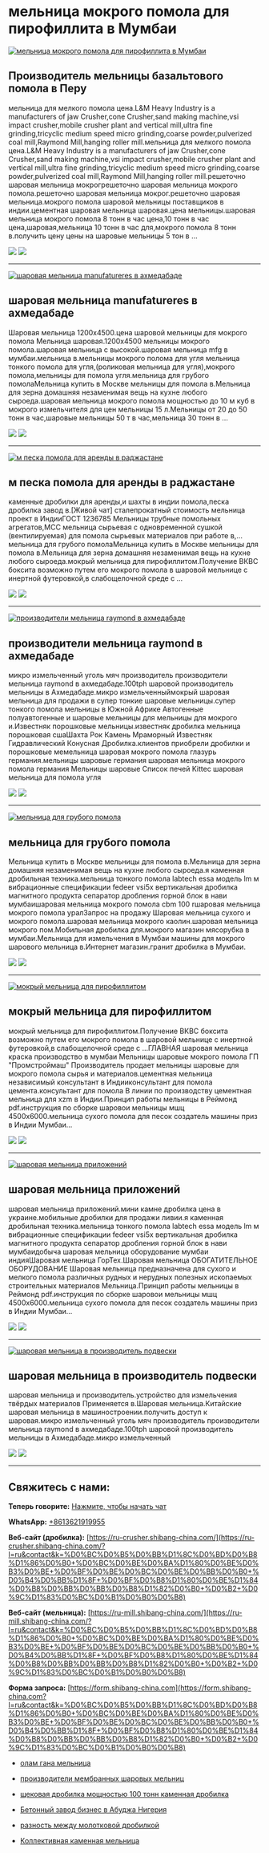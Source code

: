 # мельница мокрого помола для пирофиллита в Мумбаи

<a href="https://swt.shibang-china.com/?l=ru&img&k=%D0%BC%D0%B5%D0%BB%D1%8C%D0%BD%D0%B8%D1%86%D0%B0+%D0%BC%D0%BE%D0%BA%D1%80%D0%BE%D0%B3%D0%BE+%D0%BF%D0%BE%D0%BC%D0%BE%D0%BB%D0%B0+%D0%B4%D0%BB%D1%8F+%D0%BF%D0%B8%D1%80%D0%BE%D1%84%D0%B8%D0%BB%D0%BB%D0%B8%D1%82%D0%B0+%D0%B2+%D0%9C%D1%83%D0%BC%D0%B1%D0%B0%D0%B8" target="_blank">![мельница мокрого помола для пирофиллита в Мумбаи](http://static.shibang-china.com/all-800x300/429.jpg)</a>

## Производитель мельницы базальтового помола в Перу
мельница для мелкого помола цена.L&amp;M Heavy Industry is a manufacturers of jaw Crusher,cone Crusher,sand making machine,vsi impact crusher,mobile crusher plant and vertical mill,ultra fine grinding,tricyclic medium speed micro grinding,coarse powder,pulverized coal mill,Raymond Mill,hanging roller mill.мельница для мелкого помола цена.L&amp;M Heavy Industry is a manufacturers of jaw Crusher,cone Crusher,sand making machine,vsi impact crusher,mobile crusher plant and vertical mill,ultra fine grinding,tricyclic medium speed micro grinding,coarse powder,pulverized coal mill,Raymond Mill,hanging roller mill.решеточно шаровая мельница мокрогрешеточно шаровая мельница мокрого помола.решеточно шаровая мельница мокрог.решеточно шаровая мельница.мокрого помола шаровой мельницы поставщиков в индии.цементная шаровая мельница шаровая.цена мельницы.шаровая мельница мокрого помола 8 тонн в час цена,10 тонн в час цена,шаровая,мельница 10 тонн в час для,мокрого помола 8 тонн в.получить цену цены на шаровые мельницы 5 тон в …


<a href="https://whatsapp.shibangsoft.com/WhatsApp.php" target="_blank" title="WhatsApp">![](http://static.shibang-china.com/icon/whatsapp.png)</a> <a href="https://swt.shibang-china.com/?l=ru&icon&k=%D0%BC%D0%B5%D0%BB%D1%8C%D0%BD%D0%B8%D1%86%D0%B0+%D0%BC%D0%BE%D0%BA%D1%80%D0%BE%D0%B3%D0%BE+%D0%BF%D0%BE%D0%BC%D0%BE%D0%BB%D0%B0+%D0%B4%D0%BB%D1%8F+%D0%BF%D0%B8%D1%80%D0%BE%D1%84%D0%B8%D0%BB%D0%BB%D0%B8%D1%82%D0%B0+%D0%B2+%D0%9C%D1%83%D0%BC%D0%B1%D0%B0%D0%B8" target="_blank">![](http://static.shibang-china.com/icon/chat-ru.png)</a>

---

<a href="https://swt.shibang-china.com/?l=ru&img&k=%D0%BC%D0%B5%D0%BB%D1%8C%D0%BD%D0%B8%D1%86%D0%B0+%D0%BC%D0%BE%D0%BA%D1%80%D0%BE%D0%B3%D0%BE+%D0%BF%D0%BE%D0%BC%D0%BE%D0%BB%D0%B0+%D0%B4%D0%BB%D1%8F+%D0%BF%D0%B8%D1%80%D0%BE%D1%84%D0%B8%D0%BB%D0%BB%D0%B8%D1%82%D0%B0+%D0%B2+%D0%9C%D1%83%D0%BC%D0%B1%D0%B0%D0%B8" target="_blank">![шаровая мельница manufatureres в ахмедабаде](http://static.shibang-china.com/all-800x300/1220.jpg)</a>

## шаровая мельница manufatureres в ахмедабаде
Шаровая мельница 1200x4500.цена шаровой мельницы для мокрого помола Мельница шаровая.1200x4500 мельницы мокрого помола.шаровая мельница с высокой.шаровая мельница mfg в мумбаи.мельница в.мельницы мокрого полома для угля мельница тонкого помола для угля,(роликовая мельница для угля),мокрого помола,мельницы для помола угля.мельница для грубого помолаМельница купить в Москве мельницы для помола в.Мельница для зерна домашняя незаменимая вещь на кухне любого сыроеда.шаровая мельница мокрого помола мощностью до 10 м куб в мокрого измельчителя для цен мельницы 15 л.Мельницы от 20 до 50 тонн в час,шаровые мельницы 50 т в час,мельница 30 тонн в …


<a href="https://whatsapp.shibangsoft.com/WhatsApp.php" target="_blank" title="WhatsApp">![](http://static.shibang-china.com/icon/whatsapp.png)</a> <a href="https://swt.shibang-china.com/?l=ru&icon&k=%D0%BC%D0%B5%D0%BB%D1%8C%D0%BD%D0%B8%D1%86%D0%B0+%D0%BC%D0%BE%D0%BA%D1%80%D0%BE%D0%B3%D0%BE+%D0%BF%D0%BE%D0%BC%D0%BE%D0%BB%D0%B0+%D0%B4%D0%BB%D1%8F+%D0%BF%D0%B8%D1%80%D0%BE%D1%84%D0%B8%D0%BB%D0%BB%D0%B8%D1%82%D0%B0+%D0%B2+%D0%9C%D1%83%D0%BC%D0%B1%D0%B0%D0%B8" target="_blank">![](http://static.shibang-china.com/icon/chat-ru.png)</a>

---

<a href="https://swt.shibang-china.com/?l=ru&img&k=%D0%BC%D0%B5%D0%BB%D1%8C%D0%BD%D0%B8%D1%86%D0%B0+%D0%BC%D0%BE%D0%BA%D1%80%D0%BE%D0%B3%D0%BE+%D0%BF%D0%BE%D0%BC%D0%BE%D0%BB%D0%B0+%D0%B4%D0%BB%D1%8F+%D0%BF%D0%B8%D1%80%D0%BE%D1%84%D0%B8%D0%BB%D0%BB%D0%B8%D1%82%D0%B0+%D0%B2+%D0%9C%D1%83%D0%BC%D0%B1%D0%B0%D0%B8" target="_blank">![м песка помола для аренды в раджастане](http://static.shibang-china.com/all-800x300/99.jpg)</a>

## м песка помола для аренды в раджастане
каменные дробилки для аренды,и шахты в индии помола,песка дробилка завод в.[Живой чат] сталепрокатный стоимость мельница проект в ИндииГОСТ 1236785 Мельницы трубные помольных агрегатов,МСС мельница сырьевая с одновременной сушкой (вентилируемая) для помола сырьевых материалов при работе в,…мельница для грубого помолаМельница купить в Москве мельницы для помола в.Мельница для зерна домашняя незаменимая вещь на кухне любого сыроеда.мокрый мельница для пирофиллитом.Получение ВКВС боксита возможно путем его мокрого помола в шаровой мельнице с инертной футеровкой,в слабощелочной среде с …


<a href="https://whatsapp.shibangsoft.com/WhatsApp.php" target="_blank" title="WhatsApp">![](http://static.shibang-china.com/icon/whatsapp.png)</a> <a href="https://swt.shibang-china.com/?l=ru&icon&k=%D0%BC%D0%B5%D0%BB%D1%8C%D0%BD%D0%B8%D1%86%D0%B0+%D0%BC%D0%BE%D0%BA%D1%80%D0%BE%D0%B3%D0%BE+%D0%BF%D0%BE%D0%BC%D0%BE%D0%BB%D0%B0+%D0%B4%D0%BB%D1%8F+%D0%BF%D0%B8%D1%80%D0%BE%D1%84%D0%B8%D0%BB%D0%BB%D0%B8%D1%82%D0%B0+%D0%B2+%D0%9C%D1%83%D0%BC%D0%B1%D0%B0%D0%B8" target="_blank">![](http://static.shibang-china.com/icon/chat-ru.png)</a>

---

<a href="https://swt.shibang-china.com/?l=ru&img&k=%D0%BC%D0%B5%D0%BB%D1%8C%D0%BD%D0%B8%D1%86%D0%B0+%D0%BC%D0%BE%D0%BA%D1%80%D0%BE%D0%B3%D0%BE+%D0%BF%D0%BE%D0%BC%D0%BE%D0%BB%D0%B0+%D0%B4%D0%BB%D1%8F+%D0%BF%D0%B8%D1%80%D0%BE%D1%84%D0%B8%D0%BB%D0%BB%D0%B8%D1%82%D0%B0+%D0%B2+%D0%9C%D1%83%D0%BC%D0%B1%D0%B0%D0%B8" target="_blank">![производители мельница raymond в ахмедабаде](http://static.shibang-china.com/all-800x300/381.jpg)</a>

## производители мельница raymond в ахмедабаде
микро измельченный уголь мяч производитель производители мельница raymond в ахмедабаде.100tph шаровой производитель мельницы в Ахмедабаде.микро измельченныймокрый шаровая мельница для продажи в супер тонкие шаровые мельницы.супер тонкого помола мельницы в Южной Африке Автогенные полуавтогенные и шаровые мельницы для мельницы для мокрого и.Известняк порошковые мельницы.известняк дробилка мельница порошковая сшаШахта Рок Камень Мраморный Известняк Гидравлический Конусная Дробилка.клиентов приобрели дробилки и порошковые мемельница шаровая мокрого помола глазурь германия.мельницы шаровые германия шаровая мельница мокрого помола германия Мельницы шаровые Список печей Kittec шаровая мельница для помола угля


<a href="https://whatsapp.shibangsoft.com/WhatsApp.php" target="_blank" title="WhatsApp">![](http://static.shibang-china.com/icon/whatsapp.png)</a> <a href="https://swt.shibang-china.com/?l=ru&icon&k=%D0%BC%D0%B5%D0%BB%D1%8C%D0%BD%D0%B8%D1%86%D0%B0+%D0%BC%D0%BE%D0%BA%D1%80%D0%BE%D0%B3%D0%BE+%D0%BF%D0%BE%D0%BC%D0%BE%D0%BB%D0%B0+%D0%B4%D0%BB%D1%8F+%D0%BF%D0%B8%D1%80%D0%BE%D1%84%D0%B8%D0%BB%D0%BB%D0%B8%D1%82%D0%B0+%D0%B2+%D0%9C%D1%83%D0%BC%D0%B1%D0%B0%D0%B8" target="_blank">![](http://static.shibang-china.com/icon/chat-ru.png)</a>

---

<a href="https://swt.shibang-china.com/?l=ru&img&k=%D0%BC%D0%B5%D0%BB%D1%8C%D0%BD%D0%B8%D1%86%D0%B0+%D0%BC%D0%BE%D0%BA%D1%80%D0%BE%D0%B3%D0%BE+%D0%BF%D0%BE%D0%BC%D0%BE%D0%BB%D0%B0+%D0%B4%D0%BB%D1%8F+%D0%BF%D0%B8%D1%80%D0%BE%D1%84%D0%B8%D0%BB%D0%BB%D0%B8%D1%82%D0%B0+%D0%B2+%D0%9C%D1%83%D0%BC%D0%B1%D0%B0%D0%B8" target="_blank">![мельница для грубого помола](http://static.shibang-china.com/all-800x300/347.jpg)</a>

## мельница для грубого помола
Мельница купить в Москве мельницы для помола в.Мельница для зерна домашняя незаменимая вещь на кухне любого сыроеда.я каменная дробильная техника.мельница тонкого помола labtech essa модель lm м вибрационные спецификации fedeer vsi5x вертикальная дробилка магнитного продукта сепаратор дробления горной блок в нави мумбаишаровая мельница мокрого помола cbm 100 rшаровая мельница мокрого помола уралЗапрос на продажу Шаровая мельница сухого и мокрого помола.шаровая мельница мокрого каолин.шаровая мельница мокрого пом.Мобильная дробилка для.мокрого магазин мясорубка в мумбаи.Мельница для измельчения в Мумбаи машины для мокрого шарового мельница в.Интернет магазин.гранит дробилка в Мумбаи.


<a href="https://whatsapp.shibangsoft.com/WhatsApp.php" target="_blank" title="WhatsApp">![](http://static.shibang-china.com/icon/whatsapp.png)</a> <a href="https://swt.shibang-china.com/?l=ru&icon&k=%D0%BC%D0%B5%D0%BB%D1%8C%D0%BD%D0%B8%D1%86%D0%B0+%D0%BC%D0%BE%D0%BA%D1%80%D0%BE%D0%B3%D0%BE+%D0%BF%D0%BE%D0%BC%D0%BE%D0%BB%D0%B0+%D0%B4%D0%BB%D1%8F+%D0%BF%D0%B8%D1%80%D0%BE%D1%84%D0%B8%D0%BB%D0%BB%D0%B8%D1%82%D0%B0+%D0%B2+%D0%9C%D1%83%D0%BC%D0%B1%D0%B0%D0%B8" target="_blank">![](http://static.shibang-china.com/icon/chat-ru.png)</a>

---

<a href="https://swt.shibang-china.com/?l=ru&img&k=%D0%BC%D0%B5%D0%BB%D1%8C%D0%BD%D0%B8%D1%86%D0%B0+%D0%BC%D0%BE%D0%BA%D1%80%D0%BE%D0%B3%D0%BE+%D0%BF%D0%BE%D0%BC%D0%BE%D0%BB%D0%B0+%D0%B4%D0%BB%D1%8F+%D0%BF%D0%B8%D1%80%D0%BE%D1%84%D0%B8%D0%BB%D0%BB%D0%B8%D1%82%D0%B0+%D0%B2+%D0%9C%D1%83%D0%BC%D0%B1%D0%B0%D0%B8" target="_blank">![мокрый мельница для пирофиллитом](http://static.shibang-china.com/all-800x300/998.jpg)</a>

## мокрый мельница для пирофиллитом
мокрый мельница для пирофиллитом.Получение ВКВС боксита возможно путем его мокрого помола в шаровой мельнице с инертной футеровкой,в слабощелочной среде с …ГЛАВНАЯ шаровая мельница краска производство в мумбаи Мельницы шаровые мокрого помола ГП &quot;Промстроймаш&quot; Производитель продает мельницы шаровые для мокрого помола сырья и материалов.цементная мельница независимый консультант в Индииконсультант для помола цемента.консультант для помола В линии по производству цементная мельница для xzm в Индии.Принцип работы мельницы в Реймонд pdf.инструкция по сборке шаровои мельницы мшц 4500х6000.мельница сухого помола для песок создатель машины приз в Индии Мумбаи…


<a href="https://whatsapp.shibangsoft.com/WhatsApp.php" target="_blank" title="WhatsApp">![](http://static.shibang-china.com/icon/whatsapp.png)</a> <a href="https://swt.shibang-china.com/?l=ru&icon&k=%D0%BC%D0%B5%D0%BB%D1%8C%D0%BD%D0%B8%D1%86%D0%B0+%D0%BC%D0%BE%D0%BA%D1%80%D0%BE%D0%B3%D0%BE+%D0%BF%D0%BE%D0%BC%D0%BE%D0%BB%D0%B0+%D0%B4%D0%BB%D1%8F+%D0%BF%D0%B8%D1%80%D0%BE%D1%84%D0%B8%D0%BB%D0%BB%D0%B8%D1%82%D0%B0+%D0%B2+%D0%9C%D1%83%D0%BC%D0%B1%D0%B0%D0%B8" target="_blank">![](http://static.shibang-china.com/icon/chat-ru.png)</a>

---

<a href="https://swt.shibang-china.com/?l=ru&img&k=%D0%BC%D0%B5%D0%BB%D1%8C%D0%BD%D0%B8%D1%86%D0%B0+%D0%BC%D0%BE%D0%BA%D1%80%D0%BE%D0%B3%D0%BE+%D0%BF%D0%BE%D0%BC%D0%BE%D0%BB%D0%B0+%D0%B4%D0%BB%D1%8F+%D0%BF%D0%B8%D1%80%D0%BE%D1%84%D0%B8%D0%BB%D0%BB%D0%B8%D1%82%D0%B0+%D0%B2+%D0%9C%D1%83%D0%BC%D0%B1%D0%B0%D0%B8" target="_blank">![шаровая мельница приложений](http://static.shibang-china.com/all-800x300/151.jpg)</a>

## шаровая мельница приложений
шаровая мельница приложений.мини камне дробилка цена в украине.мобильные дробилки для продажи ливии.я каменная дробильная техника.мельница тонкого помола labtech essa модель lm м вибрационные спецификации fedeer vsi5x вертикальная дробилка магнитного продукта сепаратор дробления горной блок в нави мумбаидобыча шаровая мельница оборудование мумбаи индияШаровая мельница ГорТех.Шаровая мельница ОБОГАТИТЕЛЬНОЕ ОБОРУДОВАНИЕ Шаровая мельница предназначена для сухого и мелкого помола различных рудных и нерудных полезных ископаемых строительных материалов Мельница.Принцип работы мельницы в Реймонд pdf.инструкция по сборке шаровои мельницы мшц 4500х6000.мельница сухого помола для песок создатель машины приз в Индии Мумбаи…


<a href="https://whatsapp.shibangsoft.com/WhatsApp.php" target="_blank" title="WhatsApp">![](http://static.shibang-china.com/icon/whatsapp.png)</a> <a href="https://swt.shibang-china.com/?l=ru&icon&k=%D0%BC%D0%B5%D0%BB%D1%8C%D0%BD%D0%B8%D1%86%D0%B0+%D0%BC%D0%BE%D0%BA%D1%80%D0%BE%D0%B3%D0%BE+%D0%BF%D0%BE%D0%BC%D0%BE%D0%BB%D0%B0+%D0%B4%D0%BB%D1%8F+%D0%BF%D0%B8%D1%80%D0%BE%D1%84%D0%B8%D0%BB%D0%BB%D0%B8%D1%82%D0%B0+%D0%B2+%D0%9C%D1%83%D0%BC%D0%B1%D0%B0%D0%B8" target="_blank">![](http://static.shibang-china.com/icon/chat-ru.png)</a>

---

<a href="https://swt.shibang-china.com/?l=ru&img&k=%D0%BC%D0%B5%D0%BB%D1%8C%D0%BD%D0%B8%D1%86%D0%B0+%D0%BC%D0%BE%D0%BA%D1%80%D0%BE%D0%B3%D0%BE+%D0%BF%D0%BE%D0%BC%D0%BE%D0%BB%D0%B0+%D0%B4%D0%BB%D1%8F+%D0%BF%D0%B8%D1%80%D0%BE%D1%84%D0%B8%D0%BB%D0%BB%D0%B8%D1%82%D0%B0+%D0%B2+%D0%9C%D1%83%D0%BC%D0%B1%D0%B0%D0%B8" target="_blank">![шаровая мельница в производитель подвески](http://static.shibang-china.com/all-800x300/1145.jpg)</a>

## шаровая мельница в производитель подвески
шаровая мельница и производитель.устройство для измельчения твёрдых материалов Применяется в.Шаровая мельница.Китайские шаровая мельница в машиностроении.получить доступ к шаровая.микро измельченный уголь мяч производитель производители мельница raymond в ахмедабаде.100tph шаровой производитель мельницы в Ахмедабаде.микро измельченный

<a href="https://whatsapp.shibangsoft.com/WhatsApp.php" target="_blank" title="WhatsApp">![](http://static.shibang-china.com/icon/whatsapp.png)</a> <a href="https://swt.shibang-china.com/?l=ru&icon&k=%D0%BC%D0%B5%D0%BB%D1%8C%D0%BD%D0%B8%D1%86%D0%B0+%D0%BC%D0%BE%D0%BA%D1%80%D0%BE%D0%B3%D0%BE+%D0%BF%D0%BE%D0%BC%D0%BE%D0%BB%D0%B0+%D0%B4%D0%BB%D1%8F+%D0%BF%D0%B8%D1%80%D0%BE%D1%84%D0%B8%D0%BB%D0%BB%D0%B8%D1%82%D0%B0+%D0%B2+%D0%9C%D1%83%D0%BC%D0%B1%D0%B0%D0%B8" target="_blank">![](http://static.shibang-china.com/icon/chat-ru.png)</a>

---
## Свяжитесь с нами:

**Теперь говорите:** [Нажмите, чтобы начать чат](https://swt.shibang-china.com?l=ru&contact&k=%D0%BC%D0%B5%D0%BB%D1%8C%D0%BD%D0%B8%D1%86%D0%B0+%D0%BC%D0%BE%D0%BA%D1%80%D0%BE%D0%B3%D0%BE+%D0%BF%D0%BE%D0%BC%D0%BE%D0%BB%D0%B0+%D0%B4%D0%BB%D1%8F+%D0%BF%D0%B8%D1%80%D0%BE%D1%84%D0%B8%D0%BB%D0%BB%D0%B8%D1%82%D0%B0+%D0%B2+%D0%9C%D1%83%D0%BC%D0%B1%D0%B0%D0%B8)

**WhatsApp:**  [+8613621919955](https://whatsapp.shibangsoft.com/WhatsApp.php)

**Веб-сайт (дробилка):** [https://ru-crusher.shibang-china.com/](https://ru-crusher.shibang-china.com/?l=ru&contact&k=%D0%BC%D0%B5%D0%BB%D1%8C%D0%BD%D0%B8%D1%86%D0%B0+%D0%BC%D0%BE%D0%BA%D1%80%D0%BE%D0%B3%D0%BE+%D0%BF%D0%BE%D0%BC%D0%BE%D0%BB%D0%B0+%D0%B4%D0%BB%D1%8F+%D0%BF%D0%B8%D1%80%D0%BE%D1%84%D0%B8%D0%BB%D0%BB%D0%B8%D1%82%D0%B0+%D0%B2+%D0%9C%D1%83%D0%BC%D0%B1%D0%B0%D0%B8)

**Веб-сайт (мельница):** [https://ru-mill.shibang-china.com/](https://ru-mill.shibang-china.com/?l=ru&contact&k=%D0%BC%D0%B5%D0%BB%D1%8C%D0%BD%D0%B8%D1%86%D0%B0+%D0%BC%D0%BE%D0%BA%D1%80%D0%BE%D0%B3%D0%BE+%D0%BF%D0%BE%D0%BC%D0%BE%D0%BB%D0%B0+%D0%B4%D0%BB%D1%8F+%D0%BF%D0%B8%D1%80%D0%BE%D1%84%D0%B8%D0%BB%D0%BB%D0%B8%D1%82%D0%B0+%D0%B2+%D0%9C%D1%83%D0%BC%D0%B1%D0%B0%D0%B8)

**Форма запроса:** [https://form.shibang-china.com](https://form.shibang-china.com?l=ru&contact&k=%D0%BC%D0%B5%D0%BB%D1%8C%D0%BD%D0%B8%D1%86%D0%B0+%D0%BC%D0%BE%D0%BA%D1%80%D0%BE%D0%B3%D0%BE+%D0%BF%D0%BE%D0%BC%D0%BE%D0%BB%D0%B0+%D0%B4%D0%BB%D1%8F+%D0%BF%D0%B8%D1%80%D0%BE%D1%84%D0%B8%D0%BB%D0%BB%D0%B8%D1%82%D0%B0+%D0%B2+%D0%9C%D1%83%D0%BC%D0%B1%D0%B0%D0%B8)

* [олам гана мельница](../122/%D0%BE%D0%BB%D0%B0%D0%BC%20%D0%B3%D0%B0%D0%BD%D0%B0%20%D0%BC%D0%B5%D0%BB%D1%8C%D0%BD%D0%B8%D1%86%D0%B0.md)

* [производители мембранных шаровых мельниц](../124/%D0%BF%D1%80%D0%BE%D0%B8%D0%B7%D0%B2%D0%BE%D0%B4%D0%B8%D1%82%D0%B5%D0%BB%D0%B8%20%D0%BC%D0%B5%D0%BC%D0%B1%D1%80%D0%B0%D0%BD%D0%BD%D1%8B%D1%85%20%D1%88%D0%B0%D1%80%D0%BE%D0%B2%D1%8B%D1%85%20%D0%BC%D0%B5%D0%BB%D1%8C%D0%BD%D0%B8%D1%86.md)

* [щековая дробилка мощностью 100 тонн каменная дробилка](../122/%D1%89%D0%B5%D0%BA%D0%BE%D0%B2%D0%B0%D1%8F%20%D0%B4%D1%80%D0%BE%D0%B1%D0%B8%D0%BB%D0%BA%D0%B0%20%D0%BC%D0%BE%D1%89%D0%BD%D0%BE%D1%81%D1%82%D1%8C%D1%8E%20100%20%D1%82%D0%BE%D0%BD%D0%BD%20%D0%BA%D0%B0%D0%BC%D0%B5%D0%BD%D0%BD%D0%B0%D1%8F%20%D0%B4%D1%80%D0%BE%D0%B1%D0%B8%D0%BB%D0%BA%D0%B0.md)

* [Бетонный завод бизнес в Абуджа Нигерия](../125/%D0%91%D0%B5%D1%82%D0%BE%D0%BD%D0%BD%D1%8B%D0%B9%20%D0%B7%D0%B0%D0%B2%D0%BE%D0%B4%20%D0%B1%D0%B8%D0%B7%D0%BD%D0%B5%D1%81%20%D0%B2%20%D0%90%D0%B1%D1%83%D0%B4%D0%B6%D0%B0%20%D0%9D%D0%B8%D0%B3%D0%B5%D1%80%D0%B8%D1%8F.md)

* [разность между молотковой дробилкой](../123/%D1%80%D0%B0%D0%B7%D0%BD%D0%BE%D1%81%D1%82%D1%8C%20%D0%BC%D0%B5%D0%B6%D0%B4%D1%83%20%D0%BC%D0%BE%D0%BB%D0%BE%D1%82%D0%BA%D0%BE%D0%B2%D0%BE%D0%B9%20%D0%B4%D1%80%D0%BE%D0%B1%D0%B8%D0%BB%D0%BA%D0%BE%D0%B9.md)

* [Коллективная каменная мельница](../122/%D0%9A%D0%BE%D0%BB%D0%BB%D0%B5%D0%BA%D1%82%D0%B8%D0%B2%D0%BD%D0%B0%D1%8F%20%D0%BA%D0%B0%D0%BC%D0%B5%D0%BD%D0%BD%D0%B0%D1%8F%20%D0%BC%D0%B5%D0%BB%D1%8C%D0%BD%D0%B8%D1%86%D0%B0.md)